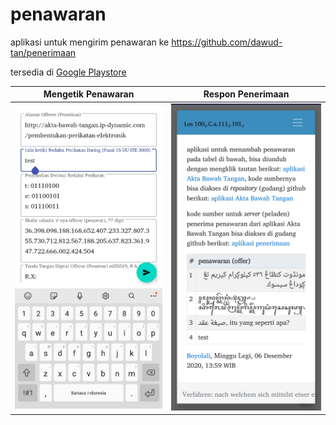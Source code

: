 # penawaran
aplikasi untuk mengirim penawaran ke https://github.com/dawud-tan/penerimaan

tersedia di [Google Playstore](http://play.google.com/store/apps/details?id=id.menawar.menerima)

Mengetik Penawaran             |  Respon Penerimaan
:-------------------------:|:-------------------------:
![Mengetik Penawaran](/listing/dua.jpg?raw=true "Mengetik Penawaran")  |  ![Respon Penerimaan](/listing/empat.jpg?raw=true "Respon Penerimaan")